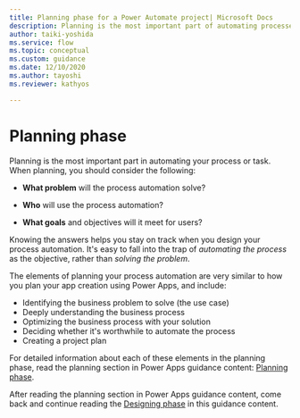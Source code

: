 ```yaml
---
title: Planning phase for a Power Automate project| Microsoft Docs
description: Planning is the most important part of automating processes. This article introduces a set of articles that walk you through the planning process step by step.
author: taiki-yoshida
ms.service: flow
ms.topic: conceptual
ms.custom: guidance
ms.date: 12/10/2020
ms.author: tayoshi
ms.reviewer: kathyos

---
```


# Planning phase

Planning is the most important part in automating your process or task. When planning, you should consider the following:

- **What problem** will the process automation solve?

- **Who** will use the process automation?

- **What goals** and objectives will it meet for users?

Knowing the answers helps you stay on track when you design your process automation. It's easy to fall into the trap of *automating the process* as the objective, rather than
*solving the problem*.

The elements of planning your process automation are very similar to how you plan your app creation using Power Apps, and include:

- Identifying the business problem to solve (the use case)
- Deeply understanding the business process
- Optimizing the business process with your solution
- Deciding whether it's worthwhile to automate the process
- Creating a project plan

For detailed information about each of these elements in the planning phase, read the planning section in Power Apps guidance content: [Planning phase](/powerapps/guidance/planning/planning-phase).

After reading the planning section in Power Apps guidance content, come back and continue reading the [Designing phase](process-design.md) in this guidance content.
